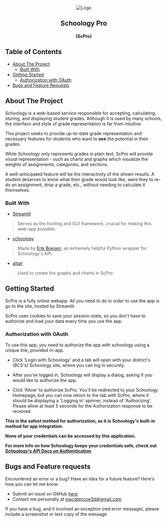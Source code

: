 

<p align='center'>
    <img src='https://github.com/macglencoe/Schoology-Pro/blob/main/logo.png' alt='Logo'/>
</p>
<h2 align="center">Schoology Pro</h3>
<h4 align="center">(ScPro)</h4>

## Table of Contents
- [About The Project](#about-the-project)
    - [Built With](#built-with)
- [Getting Started](#getting-started)
    - [Authorization with OAuth](#authorization-with-oauth)
- [Bugs and Feature Requests](#bugs-and-feature-requests)

## About The Project
Schoology is a web-based service responsible for accepting, calculating, storing, and displaying student grades. Although it is used by many schools, the interface and style of grade representation is far from intuitive.

This project seeks to provide up-to-date grade representation and necessary features for students who want to **see** the potential in their grades.

While Schoology only represents grades in plain text, ScPro will provide *visual* representation - such as charts and graphs which visualize the weights of assignments, categories, and sections.

A well-anticipated feature will be the interactivity of the shown results. A student deserves to know what their grade would look like, were they to re-do an assignment, drop a grade, etc., without needing to calculate it themselves.

### Built With
* [Streamlit](https://streamlit.io)
> Serves as the hosting and GUI framework, crucial for making this web-app possible.
* [schoolopy](https://github.com/ErikBoesen/schoolopy)
> Made by [Erik Boesen](https://github.com/ErikBoesen), an extremely helpful Python wrapper for Schoology's API.
* [altair](http://altair-viz.github.io)
> Used to create the graphs and charts in ScPro.

## Getting Started
ScPro is a fully online webapp. All you need to do in order to use the app is go to the site, hosted by Streamlit.

ScPro uses cookies to save your session-state, so you don't have to authorize and load your data every time you use the app.

### Authorization with OAuth
To use this app, you need to authorize the app with schoology using a unique link, provided in-app.

- Click 'Login with Schoology' and a tab will open with your district's (BCS's) Schoology site, where you can log in securely.

- After you've logged in, Schoology will display a dialog, asking if you would like to authorize the app.

- Click 'Allow' to authorize ScPro. You'll be redirected to your Schoology Homepage, but you can now return to the tab with ScPro, where it should be displaying a 'Logging in' spinner, instead of 'Authorizing'. Please allow at least 5 seconds for the Authorization response to be received.

**This is the safest method for authorization, as it is Schoology's built-in method for app integration.**

**None of your credentials can be accessed by this application.**

**For more info on how Schoology keeps your credentials safe, check out [Schoology's API Docs on Authentication](https://developers.schoology.com/api-documentation/authentication)**

## Bugs and Feature requests
Encountered an error or a bug? Have an idea for a future feature? Here's how you can let me know:
- Submit an issue on GitHub [here](https://github.com/macglencoe/Schoology-Streamlit/issues)
- Contact me personally at [macglencoe3d@gmail.com](mailto:macglencoe3d@gmail.com)

If you have a bug, and it involved an exception (red error message), please include a screenshot or text copy of the message
